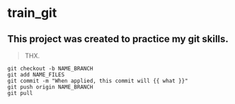 # train_git

## This project was created to practice my git skills.

> THX.

```
git checkout -b NAME_BRANCH
git add NAME_FILES
git commit -m "When applied, this commit will {{ what }}"
git push origin NAME_BRANCH
git pull
```
